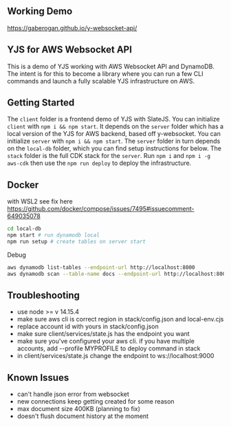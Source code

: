 ## Working Demo
https://gaberogan.github.io/y-websocket-api/

## YJS for AWS Websocket API
This is a demo of YJS working with AWS Websocket API and DynamoDB. The intent is for this to become a library where you can run a few CLI commands and launch a fully scalable YJS infrastructure on AWS.

## Getting Started
The `client` folder is a frontend demo of YJS with SlateJS. You can initialize `client` with `npm i && npm start`. It depends on the `server` folder which has a local version of the YJS for AWS backend, based off y-websocket. You can initialize `server` with `npm i && npm start`. The `server` folder in turn depends on the `local-db` folder, which you can find setup instructions for below. The `stack` folder is the full CDK stack for the `server`. Run `npm i` and `npm i -g aws-cdk` then use the `npm run deploy` to deploy the infrastructure.

## Docker

with WSL2 see fix here https://github.com/docker/compose/issues/7495#issuecomment-649035078

```sh
cd local-db
npm start # run dynamodb local
npm run setup # create tables on server start
```

Debug
```sh
aws dynamodb list-tables --endpoint-url http://localhost:8000
aws dynamodb scan --table-name docs --endpoint-url http://localhost:8000
```

## Troubleshooting

- use node >= v 14.15.4
- make sure aws cli is correct region in stack/config.json and local-env.cjs
- replace account id with yours in stack/config.json
- make sure client/services/state.js has the endpoint you want
- make sure you've configured your aws cli. if you have multiple accounts, add --profile MYPROFILE to deploy command in stack
- in client/services/state.js change the endpoint to ws://localhost:9000

## Known Issues

- can't handle json error from websocket
- new connections keep getting created for some reason
- max document size 400KB (planning to fix)
- doesn't flush document history at the moment
